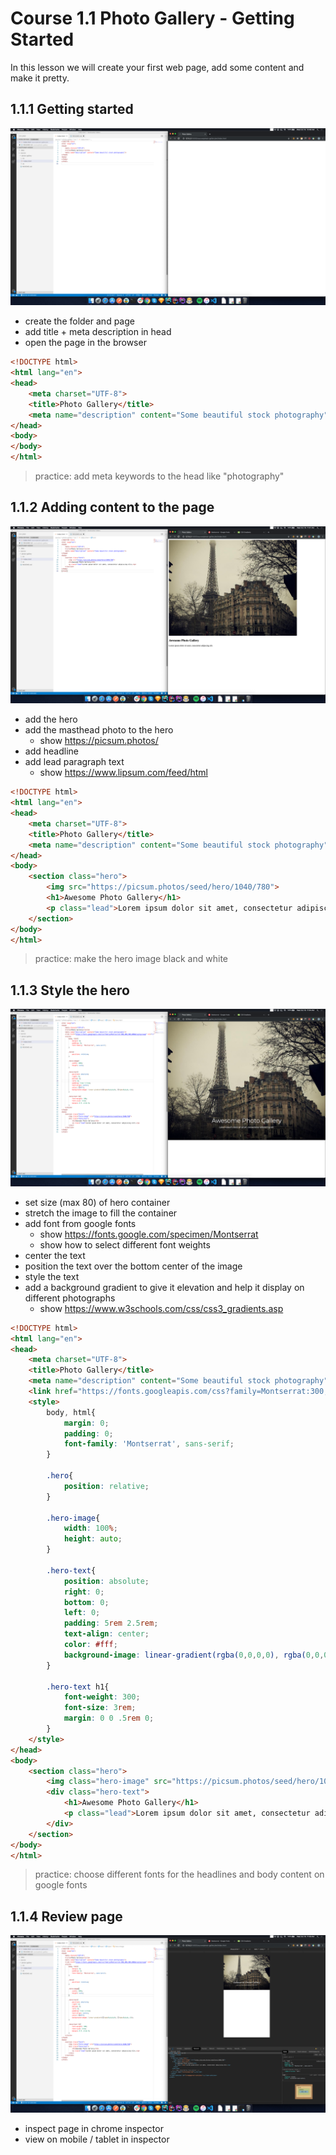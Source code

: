 Course 1.1 Photo Gallery - Getting Started
=======================================

In this lesson we will create your first web page, add some content and make it pretty.

## 1.1.1 Getting started

![lesson 1.1 screenshot](screenshots/1.1.png)

* create the folder and page
* add title + meta description in head
* open the page in the browser

```html
<!DOCTYPE html>
<html lang="en">
<head>
    <meta charset="UTF-8">
    <title>Photo Gallery</title>
    <meta name="description" content="Some beautiful stock photography"/>
</head>
<body>
</body>
</html>
```

> practice: add meta keywords to the head like "photography"

## 1.1.2 Adding content to the page

![lesson 1.2 screenshot](screenshots/1.2.png)

* add the hero
* add the masthead photo to the hero
    * show https://picsum.photos/
* add headline
* add lead paragraph text
    * show https://www.lipsum.com/feed/html

```html
<!DOCTYPE html>
<html lang="en">
<head>
    <meta charset="UTF-8">
    <title>Photo Gallery</title>
    <meta name="description" content="Some beautiful stock photography"/>
</head>
<body>
    <section class="hero">
        <img src="https://picsum.photos/seed/hero/1040/780">
        <h1>Awesome Photo Gallery</h1>
        <p class="lead">Lorem ipsum dolor sit amet, consectetur adipiscing elit.</p>
    </section>
</body>
</html>
```

> practice: make the hero image black and white

## 1.1.3 Style the hero

![lesson 1.3 screenshot](screenshots/1.3.png)

* set size (max 80) of hero container
* stretch the image to fill the container
* add font from google fonts
    * show https://fonts.google.com/specimen/Montserrat
    * show how to select different font weights
* center the text
* position the text over the bottom center of the image
* style the text
* add a background gradient to give it elevation and help it display on different photographs
    * show https://www.w3schools.com/css/css3_gradients.asp

```html
<!DOCTYPE html>
<html lang="en">
<head>
    <meta charset="UTF-8">
    <title>Photo Gallery</title>
    <meta name="description" content="Some beautiful stock photography"/>
    <link href="https://fonts.googleapis.com/css?family=Montserrat:300,400,500,600&display=swap" rel="stylesheet">
    <style>
        body, html{
            margin: 0;
            padding: 0;
            font-family: 'Montserrat', sans-serif;
        }

        .hero{
            position: relative;
        }

        .hero-image{
            width: 100%;
            height: auto;
        }

        .hero-text{
            position: absolute;
            right: 0;
            bottom: 0;
            left: 0;
            padding: 5rem 2.5rem;
            text-align: center;
            color: #fff;
            background-image: linear-gradient(rgba(0,0,0,0), rgba(0,0,0,.5));
        }

        .hero-text h1{
            font-weight: 300;
            font-size: 3rem;
            margin: 0 0 .5rem 0;
        }
    </style>
</head>
<body>
    <section class="hero">
        <img class="hero-image" src="https://picsum.photos/seed/hero/1040/780">
        <div class="hero-text">
            <h1>Awesome Photo Gallery</h1>
            <p class="lead">Lorem ipsum dolor sit amet, consectetur adipiscing elit.</p>
        </div>
    </section>
</body>
</html>
```
    
> practice: choose different fonts for the headlines and body content on google fonts

## 1.1.4 Review page

![lesson 1.4 screenshot](screenshots/1.4.png)

* inspect page in chrome inspector
* view on mobile / tablet in inspector
